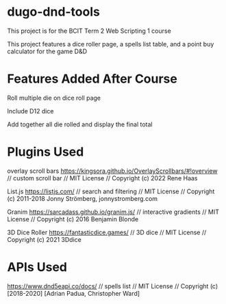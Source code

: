 # dugo-dnd-tools
This project is for the BCIT Term 2 Web Scripting 1 course

This project features a dice roller page, a spells list table, and a point buy calculator for the game D&D

# Features Added After Course

Roll multiple die on dice roll page

Include D12 dice

Add together all die rolled and display the final total

# Plugins Used
overlay scroll bars  https://kingsora.github.io/OverlayScrollbars/#!overview // custom scroll bar // MIT License // Copyright (c) 2022 Rene Haas

List.js https://listjs.com/ // search and filtering // MIT License // Copyright (c) 2011-2018 Jonny Strömberg, jonnystromberg.com

Granim https://sarcadass.github.io/granim.js/ // interactive gradients // MIT License // Copyright (c) 2016 Benjamin Blonde

3D Dice Roller https://fantasticdice.games/ // 3D dice // MIT License // Copyright (c) 2021 3Ddice

# APIs Used
https://www.dnd5eapi.co/docs/ // spells list // MIT License // Copyright (c) [2018-2020] [Adrian Padua, Christopher Ward]
